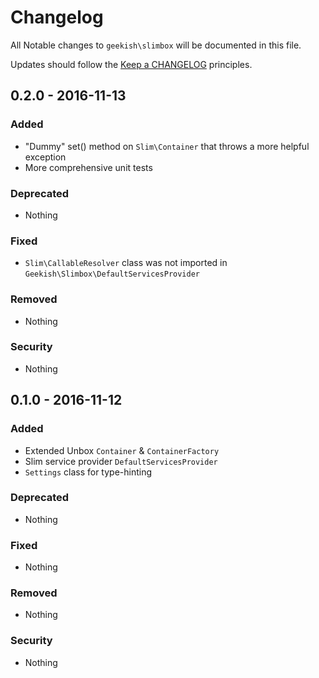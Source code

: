 # Changelog

All Notable changes to `geekish\slimbox` will be documented in this file.

Updates should follow the [Keep a CHANGELOG](http://keepachangelog.com/) principles.

## 0.2.0 - 2016-11-13

### Added
- "Dummy" set() method on `Slim\Container` that throws a more helpful exception
- More comprehensive unit tests

### Deprecated
- Nothing

### Fixed
- `Slim\CallableResolver` class was not imported in `Geekish\Slimbox\DefaultServicesProvider`

### Removed
- Nothing

### Security
- Nothing


## 0.1.0 - 2016-11-12

### Added
- Extended Unbox `Container` & `ContainerFactory`
- Slim service provider `DefaultServicesProvider`
- `Settings` class for type-hinting

### Deprecated
- Nothing

### Fixed
- Nothing

### Removed
- Nothing

### Security
- Nothing
